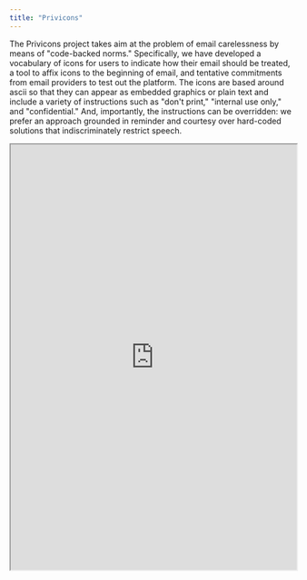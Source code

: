 ```yaml
---
title: "Privicons"
---
```


The Privicons project takes aim at the problem of email carelessness by means of "code-backed norms." Specifically, we have developed a vocabulary of icons for users to indicate how their email should be treated, a tool to affix icons to the beginning of email, and tentative commitments from email providers to test out the platform. The icons are based around ascii so that they can appear as embedded graphics or plain text and include a variety of instructions such as "don't print," "internal use only," and "confidential." And, importantly, the instructions can be overridden: we prefer an approach grounded in reminder and courtesy over hard-coded solutions that indiscriminately restrict speech.

<iframe height="750" width="100%" src="https://ewelton.github.io/ktest/wiki.html#Privicons"></iframe>

